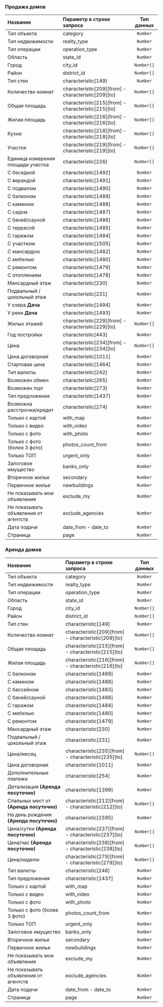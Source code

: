 ### Продажа домов
<table>
<thead>
                <tr>
                    <th style="text-align:left">Название</th>
                    <th style="text-align:left">Параметр в строке запроса</th>
                    <th style="text-align:center">Тип данных</th>
                </tr>
                </thead>
                <tbody>
                <tr>
                    <td style="text-align:left">Тип объекта</td>
                    <td style="text-align:left">category</td>
                    <td style="text-align:center"><code>Number</code></td>
                </tr>
                <tr>
                    <td style="text-align:left">Тип недвижимости</td>
                    <td style="text-align:left">realty_type</td>
                    <td style="text-align:center"><code>Number</code></td>
                </tr>
                <tr>
                    <td style="text-align:left">Тип операции</td>
                    <td style="text-align:left">operation_type</td>
                    <td style="text-align:center"><code>Number</code></td>
                </tr>
                <tr>
                    <td style="text-align:left">Область</td>
                    <td style="text-align:left">state_id</td>
                    <td style="text-align:center"><code>Number</code></td>
                </tr>
                <tr>
                    <td style="text-align:left">Город</td>
                    <td style="text-align:left">city_id</td>
                    <td style="text-align:center"><code>Number[]</code></td>
                </tr>
                <tr>
                    <td style="text-align:left">Район</td>
                    <td style="text-align:left">district_id</td>
                    <td style="text-align:center"><code>Number[]</code></td>
                </tr>
                <tr>
                    <td style="text-align:left">Тип стен</td>
                    <td style="text-align:left">characteristic[149]</td>
                    <td style="text-align:center"><code>Number</code></td>
                </tr>
                <tr>
                    <td style="text-align:left">Количество комнат</td>
                    <td style="text-align:left">characteristic[209][from] - characteristic[209][to]</td>
                    <td style="text-align:center"><code>Number[]</code></td>
                </tr>
                <tr>
                    <td style="text-align:left">Общая площадь</td>
                    <td style="text-align:left">characteristic[215][from] - characteristic[215][to]</td>
                    <td style="text-align:center"><code>Number[]</code></td>
                </tr>
                <tr>
                    <td style="text-align:left">Жилая площадь</td>
                    <td style="text-align:left">characteristic[216][from] - characteristic[216][to]</td>
                    <td style="text-align:center"><code>Number[]</code></td>
                </tr>
                <tr>
                    <td style="text-align:left">Кухня</td>
                    <td style="text-align:left">characteristic[218][from] - characteristic[218][to]</td>
                    <td style="text-align:center"><code>Number[]</code></td>
                </tr>
                <tr>
                    <td style="text-align:left">Участок</td>
                    <td style="text-align:left">characteristic[219][from] - characteristic[219][to]</td>
                    <td style="text-align:center"><code>Number[]</code></td>
                </tr>
                <tr>
                    <td style="text-align:left">Единица измерения площади участка</td>
                    <td style="text-align:left">characteristic[226]</td>
                    <td style="text-align:center"><code>Number[]</code></td>
                </tr>
                <tr>
                    <td style="text-align:left">C беседкой</td>
                    <td style="text-align:left">characteristic[1492]</td>
                    <td style="text-align:center"><code>Number</code></td>
                </tr>
                <tr>
                    <td style="text-align:left">С верандой</td>
                    <td style="text-align:left">characteristic[1491]</td>
                    <td style="text-align:center"><code>Number</code></td>
                </tr>
                <tr>
                    <td style="text-align:left">С подвалом</td>
                    <td style="text-align:left">characteristic[1490]</td>
                    <td style="text-align:center"><code>Number</code></td>
                </tr>
                <tr>
                    <td style="text-align:left">С балконом</td>
                    <td style="text-align:left">characteristic[1489]</td>
                    <td style="text-align:center"><code>Number</code></td>
                </tr>
                <tr>
                    <td style="text-align:left">С камином</td>
                    <td style="text-align:left">characteristic[1488]</td>
                    <td style="text-align:center"><code>Number</code></td>
                </tr>
                <tr>
                    <td style="text-align:left">С садом</td>
                    <td style="text-align:left">characteristic[1487]</td>
                    <td style="text-align:center"><code>Number</code></td>
                </tr>
                <tr>
                    <td style="text-align:left">С баней/сауной</td>
                    <td style="text-align:left">characteristic[1486]</td>
                    <td style="text-align:center"><code>Number</code></td>
                </tr>
                <tr>
                    <td style="text-align:left">С террасой</td>
                    <td style="text-align:left">characteristic[1485]</td>
                    <td style="text-align:center"><code>Number</code></td>
                </tr>
                <tr>
                    <td style="text-align:left">С гаражом</td>
                    <td style="text-align:left">characteristic[1484]</td>
                    <td style="text-align:center"><code>Number</code></td>
                </tr>
                <tr>
                    <td style="text-align:left">С участком</td>
                    <td style="text-align:left">characteristic[1505]</td>
                    <td style="text-align:center"><code>Number</code></td>
                </tr>
                <tr>
                    <td style="text-align:left">С мансардою</td>
                    <td style="text-align:left">characteristic[1482]</td>
                    <td style="text-align:center"><code>Number</code></td>
                </tr>
                <tr>
                    <td style="text-align:left">С мебелью</td>
                    <td style="text-align:left">characteristic[1480]</td>
                    <td style="text-align:center"><code>Number</code></td>
                </tr>
                <tr>
                    <td style="text-align:left">С ремонтом</td>
                    <td style="text-align:left">characteristic[1479]</td>
                    <td style="text-align:center"><code>Number</code></td>
                </tr>
                <tr>
                    <td style="text-align:left">С отоплением</td>
                    <td style="text-align:left">characteristic[1478]</td>
                    <td style="text-align:center"><code>Number</code></td>
                </tr>
                <tr>
                    <td style="text-align:left">Мансардный этаж</td>
                    <td style="text-align:left">characteristic[230]</td>
                    <td style="text-align:center"><code>Number</code></td>
                </tr>
                <tr>
                    <td style="text-align:left">Подвальный / цокольный этаж</td>
                    <td style="text-align:left">characteristic[231]</td>
                    <td style="text-align:center"><code>Number</code></td>
                </tr>
                <tr>
                    <td style="text-align:left">У озера <strong>Дача</strong></td>
                    <td style="text-align:left">characteristic[1494]</td>
                    <td style="text-align:center"><code>Number</code></td>
                </tr>
                <tr>
                    <td style="text-align:left">У реки <strong>Дача</strong></td>
                    <td style="text-align:left">characteristic[1493]</td>
                    <td style="text-align:center"><code>Number</code></td>
                </tr>
                <tr>
                    <td style="text-align:left">Жилых этажей</td>
                    <td style="text-align:left">characteristic[229][from] - characteristic[229][to]</td>
                    <td style="text-align:center"><code>Number[]</code></td>
                </tr>
                <tr>
                    <td style="text-align:left">Год постройки</td>
                    <td style="text-align:left">characteristic[443]</td>
                    <td style="text-align:center"><code>Number</code></td>
                </tr>
                <tr>
                    <td style="text-align:left">Цена</td>
                    <td style="text-align:left">characteristic[234][from] -characteristic[234][to]</td>
                    <td style="text-align:center"><code>Number[]</code></td>
                </tr>
                <tr>
                    <td style="text-align:left">Цена договорная</td>
                    <td style="text-align:left">characteristic[1011]</td>
                    <td style="text-align:center"><code>Number</code></td>
                </tr>
                <tr>
                    <td style="text-align:left">Стартовая цена</td>
                    <td style="text-align:left">characteristic[1464]</td>
                    <td style="text-align:center"><code>Number</code></td>
                </tr>
                <tr>
                    <td style="text-align:left">Тип валюты</td>
                    <td style="text-align:left">characteristic[242]</td>
                    <td style="text-align:center"><code>Number</code></td>
                </tr>
                <tr>
                    <td style="text-align:left">Возможен обмен</td>
                    <td style="text-align:left">characteristic[265]</td>
                    <td style="text-align:center"><code>Number</code></td>
                </tr>
                <tr>
                    <td style="text-align:left">Возможен торг</td>
                    <td style="text-align:left">characteristic[273]</td>
                    <td style="text-align:center"><code>Number</code></td>
                </tr>
                <tr>
                    <td style="text-align:left">Тип предложения</td>
                    <td style="text-align:left">characteristic[1437]</td>
                    <td style="text-align:center"><code>Number</code></td>
                </tr>
                <tr>
                    <td style="text-align:left">Возможна расстрочка/кредит</td>
                    <td style="text-align:left">characteristic[274]</td>
                    <td style="text-align:center"><code>Number</code></td>
                </tr>
                <tr>
                    <td style="text-align:left">Только с картой</td>
                    <td style="text-align:left">with_map</td>
                    <td style="text-align:center"><code>Number</code></td>
                </tr>
                <tr>
                    <td style="text-align:left">Только с видео</td>
                    <td style="text-align:left">with_video</td>
                    <td style="text-align:center"><code>Number</code></td>
                </tr>
                <tr>
                    <td style="text-align:left">Только с фото</td>
                    <td style="text-align:left">with_photo</td>
                    <td style="text-align:center"><code>Number</code></td>
                </tr>
                <tr>
                    <td style="text-align:left">Только с фото (более 3 фото)</td>
                    <td style="text-align:left">photos_count_from</td>
                    <td style="text-align:center"><code>Number</code></td>
                </tr>
                <tr>
                    <td style="text-align:left">Только ТОП</td>
                    <td style="text-align:left">urgent_only</td>
                    <td style="text-align:center"><code>Number</code></td>
                </tr>
                <tr>
                    <td style="text-align:left">Залоговое имущество</td>
                    <td style="text-align:left">banks_only</td>
                    <td style="text-align:center"><code>Number</code></td>
                </tr>
                <tr>
                    <td style="text-align:left">Вторичное жилье</td>
                    <td style="text-align:left">secondary</td>
                    <td style="text-align:center"><code>Number</code></td>
                </tr>
                <tr>
                    <td style="text-align:left">Первичное жилье</td>
                    <td style="text-align:left">newbuildings</td>
                    <td style="text-align:center"><code>Number</code></td>
                </tr>
                <tr>
                    <td style="text-align:left">Не показывать мои объявления</td>
                    <td style="text-align:left">exclude_my</td>
                    <td style="text-align:center"><code>Number</code></td>
                </tr>
                <tr>
                    <td style="text-align:left">Не показывать объявления от агентств</td>
                    <td style="text-align:left">exclude_agencies</td>
                    <td style="text-align:center"><code>Number</code></td>
                </tr>
                <tr>
                    <td style="text-align:left">Дата подачи</td>
                    <td style="text-align:left">date_from - date_to</td>
                    <td style="text-align:center"><code>Number</code></td>
                </tr>
                <tr>
                    <td style="text-align:left">Страница</td>
                    <td style="text-align:left">page</td>
                    <td style="text-align:center"><code>Number</code></td>
                </tr>
                </tbody>
            </table>
            
            
### Аренда домов


<table>
<thead>
                <tr>
                    <th style="text-align:left">Название</th>
                    <th style="text-align:left">Параметр в строке запроса</th>
                    <th style="text-align:center">Тип данных</th>
                </tr>
                </thead>
                <tbody>
                <tr>
                    <td style="text-align:left">Тип объекта</td>
                    <td style="text-align:left">category</td>
                    <td style="text-align:center"><code>Number</code></td>
                </tr>
                <tr>
                    <td style="text-align:left">Тип недвижимости</td>
                    <td style="text-align:left">realty_type</td>
                    <td style="text-align:center"><code>Number</code></td>
                </tr>
                <tr>
                    <td style="text-align:left">Тип операции</td>
                    <td style="text-align:left">operation_type</td>
                    <td style="text-align:center"><code>Number</code></td>
                </tr>
                <tr>
                    <td style="text-align:left">Область</td>
                    <td style="text-align:left">state_id</td>
                    <td style="text-align:center"><code>Number</code></td>
                </tr>
                <tr>
                    <td style="text-align:left">Город</td>
                    <td style="text-align:left">city_id</td>
                    <td style="text-align:center"><code>Number[]</code></td>
                </tr>
                <tr>
                    <td style="text-align:left">Район</td>
                    <td style="text-align:left">district_id</td>
                    <td style="text-align:center"><code>Number[]</code></td>
                </tr>
                <tr>
                    <td style="text-align:left">Тип стен</td>
                    <td style="text-align:left">characteristic[149]</td>
                    <td style="text-align:center"><code>Number</code></td>
                </tr>
                <tr>
                    <td style="text-align:left">Количество комнат</td>
                    <td style="text-align:left">characteristic[209][from] - characteristic[209][to]</td>
                    <td style="text-align:center"><code>Number[]</code></td>
                </tr>
                <tr>
                    <td style="text-align:left">Общая площадь</td>
                    <td style="text-align:left">characteristic[215][from] - characteristic[215][to]</td>
                    <td style="text-align:center"><code>Number[]</code></td>
                </tr>
                <tr>
                    <td style="text-align:left">Жилая площадь</td>
                    <td style="text-align:left">characteristic[216][from] - characteristic[216][to]</td>
                    <td style="text-align:center"><code>Number[]</code></td>
                </tr>
                <tr>
                    <td style="text-align:left">С балконом</td>
                    <td style="text-align:left">characteristic[1489]</td>
                    <td style="text-align:center"><code>Number</code></td>
                </tr>
                <tr>
                    <td style="text-align:left">С камином</td>
                    <td style="text-align:left">characteristic[1488]</td>
                    <td style="text-align:center"><code>Number</code></td>
                </tr>
                <tr>
                    <td style="text-align:left">С бассейном</td>
                    <td style="text-align:left">characteristic[1483]</td>
                    <td style="text-align:center"><code>Number</code></td>
                </tr>
                <tr>
                    <td style="text-align:left">С баней/сауной</td>
                    <td style="text-align:left">characteristic[1486]</td>
                    <td style="text-align:center"><code>Number</code></td>
                </tr>
                <tr>
                    <td style="text-align:left">С гаражом</td>
                    <td style="text-align:left">characteristic[1484]</td>
                    <td style="text-align:center"><code>Number</code></td>
                </tr>
                <tr>
                    <td style="text-align:left">С мебелью</td>
                    <td style="text-align:left">characteristic[1480]</td>
                    <td style="text-align:center"><code>Number</code></td>
                </tr>
                <tr>
                    <td style="text-align:left">С ремонтом</td>
                    <td style="text-align:left">characteristic[1479]</td>
                    <td style="text-align:center"><code>Number</code></td>
                </tr>
                <tr>
                    <td style="text-align:left">Мансардный этаж</td>
                    <td style="text-align:left">characteristic[230]</td>
                    <td style="text-align:center"><code>Number</code></td>
                </tr>
                <tr>
                    <td style="text-align:left">Подвальный / цокольный этаж</td>
                    <td style="text-align:left">characteristic[231]</td>
                    <td style="text-align:center"><code>Number</code></td>
                </tr>
                <tr>
                    <td style="text-align:left">Цена/месяц</td>
                    <td style="text-align:left">characteristic[235][from] - characteristic[235][to]</td>
                    <td style="text-align:center"><code>Number[]</code></td>
                </tr>
                <tr>
                    <td style="text-align:left">Цена договорная</td>
                    <td style="text-align:left">characteristic[1011]</td>
                    <td style="text-align:center"><code>Number</code></td>
                </tr>
                <tr>
                    <td style="text-align:left">Дополнительные платежи</td>
                    <td style="text-align:left">characteristic[254]</td>
                    <td style="text-align:center"><code>Number</code></td>
                </tr>
                <tr>
                    <td style="text-align:left">Детализация <strong>(Аренда посуточно)</strong></td>
                    <td style="text-align:left">characteristic[1399]</td>
                    <td style="text-align:center"><code>Number</code></td>
                </tr>
                <tr>
                    <td style="text-align:left">Спальных мест от <strong>(Аренда посуточно)</strong></td>
                    <td style="text-align:left">characteristic[212][from] - characteristic[212][to]</td>
                    <td style="text-align:center"><code>Number[]</code></td>
                </tr>
                <tr>
                    <td style="text-align:left">На день рождения <strong>(Аренда посуточно)</strong></td>
                    <td style="text-align:left">characteristic[1595]</td>
                    <td style="text-align:center"><code>Number</code></td>
                </tr>
                <tr>
                    <td style="text-align:left">Цена/сутки  <strong>(Аренда посуточно)</strong></td>
                    <td style="text-align:left">characteristic[237][from] - characteristic[237][to]</td>
                    <td style="text-align:center"><code>Number[]</code></td>
                </tr>
                <tr>
                    <td style="text-align:left">Цена/час  <strong>(Аренда посуточно)</strong></td>
                    <td style="text-align:left">characteristic[238][from] - characteristic[238][to]</td>
                    <td style="text-align:center"><code>Number[]</code></td>
                </tr>
                <tr>
                    <td style="text-align:left">Цена/неделю</td>
                    <td style="text-align:left">characteristic[279][from] - characteristic[279][to]</td>
                    <td style="text-align:center"><code>Number[]</code></td>
                </tr>
                <tr>
                    <td style="text-align:left">Тип валюты</td>
                    <td style="text-align:left">characteristic[246]</td>
                    <td style="text-align:center"><code>Number</code></td>
                </tr>
                <tr>
                    <td style="text-align:left">Тип предложения</td>
                    <td style="text-align:left">characteristic[1437]</td>
                    <td style="text-align:center"><code>Number</code></td>
                </tr>
                <tr>
                    <td style="text-align:left">Только с картой</td>
                    <td style="text-align:left">with_map</td>
                    <td style="text-align:center"><code>Number</code></td>
                </tr>
                <tr>
                    <td style="text-align:left">Только с видео</td>
                    <td style="text-align:left">with_video</td>
                    <td style="text-align:center"><code>Number</code></td>
                </tr>
                <tr>
                    <td style="text-align:left">Только с фото</td>
                    <td style="text-align:left">with_photo</td>
                    <td style="text-align:center"><code>Number</code></td>
                </tr>
                <tr>
                    <td style="text-align:left">Только с фото (более 3 фото)</td>
                    <td style="text-align:left">photos_count_from</td>
                    <td style="text-align:center"><code>Number</code></td>
                </tr>
                <tr>
                    <td style="text-align:left">Только ТОП</td>
                    <td style="text-align:left">urgent_only</td>
                    <td style="text-align:center"><code>Number</code></td>
                </tr>
                <tr>
                    <td style="text-align:left">Залоговое имущество</td>
                    <td style="text-align:left">banks_only</td>
                    <td style="text-align:center"><code>Number</code></td>
                </tr>
                <tr>
                    <td style="text-align:left">Вторичное жилье</td>
                    <td style="text-align:left">secondary</td>
                    <td style="text-align:center"><code>Number</code></td>
                </tr>
                <tr>
                    <td style="text-align:left">Первичное жилье</td>
                    <td style="text-align:left">newbuildings</td>
                    <td style="text-align:center"><code>Number</code></td>
                </tr>
                <tr>
                    <td style="text-align:left">Не показывать мои объявления</td>
                    <td style="text-align:left">exclude_my</td>
                    <td style="text-align:center"><code>Number</code></td>
                </tr>
                <tr>
                    <td style="text-align:left">Не показывать объявления от агентств</td>
                    <td style="text-align:left">exclude_agencies</td>
                    <td style="text-align:center"><code>Number</code></td>
                </tr>
                <tr>
                    <td style="text-align:left">Дата подачи</td>
                    <td style="text-align:left">date_from - date_to</td>
                    <td style="text-align:center"><code>Number</code></td>
                </tr>
                <tr>
                    <td style="text-align:left">Страница</td>
                    <td style="text-align:left">page</td>
                    <td style="text-align:center"><code>Number</code></td>
                </tr>
                </tbody>
            </table>
